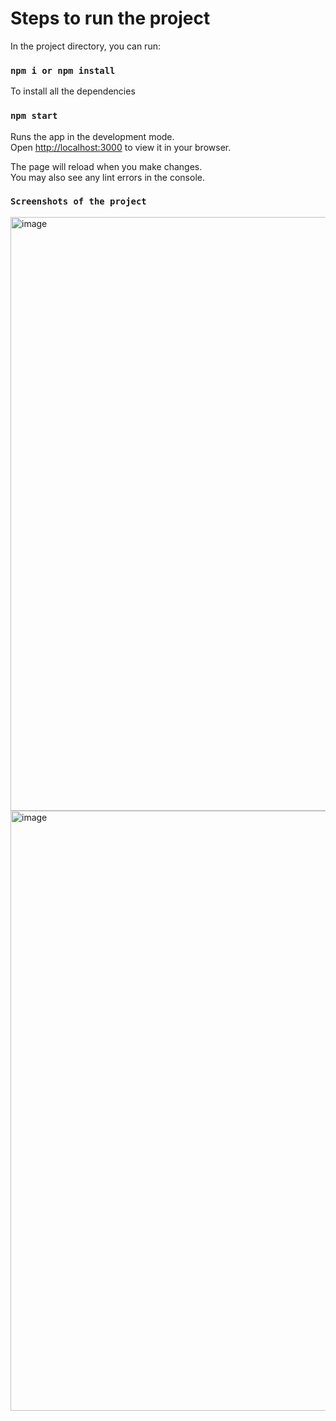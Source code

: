 # Steps to run the project

In the project directory, you can run:

###  `npm i or npm install`
To install all the dependencies

### `npm start`

Runs the app in the development mode.\
Open [http://localhost:3000](http://localhost:3000) to view it in your browser.

The page will reload when you make changes.\
You may also see any lint errors in the console.


### `Screenshots of the project`

<img width="950" alt="image" src="https://user-images.githubusercontent.com/97179443/233292244-8e2d9464-61df-43f8-baa4-76fa8ac2cd00.png">


<img width="960" alt="image" src="https://user-images.githubusercontent.com/97179443/233292024-528bfe94-db9d-4836-be2b-3f1067d59882.png">
